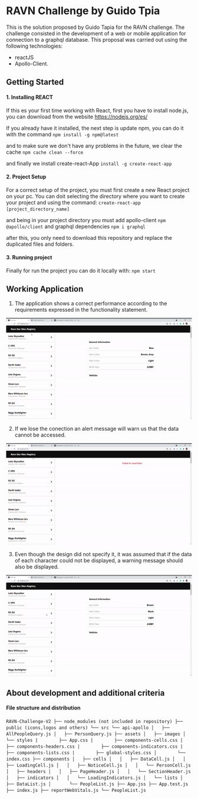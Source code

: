 # RAVN Challenge by Guido Tpia

This is the solution proposed by Guido Tapia for the RAVN challenge.
The challenge consisted in the development of a web or mobile application for connection to a graphql database.
This proposal was carried out using the following technologies: 

- reactJS 
- Apollo-Client.

## Getting Started

#### 1. Installing REACT
If this es your first time working with React, first you have to install node.js, you can download from the website https://nodejs.org/es/

If you already have it installed, the next step is update npm, you can do it with the command
`npm install -g npm@latest`

and to make sure we don't have any problems in the future, we clear the cache
`npm cache clean --force`

and finally we install create-react-App
`install -g create-react-app`
#### 2. Project Setup

For a correct setup of the project, you must first create a new React project on your pc. You can doit selecting the directory where you want to create your project and using the command:
`create-react-app [project_directory_name]`

and being in your project directory you must add apollo-client
`npm @apollo/client`
and graphql dependencies
`npm i graphql`

after this, you only need to download this repository and replace the duplicated files and folders.

#### 3. Running project

Finally for run the project you can do it locally with:
`npm start`

## Working Application

1. The application shows a correct performance according to the requirements expressed in the functionality statement.


![](RAVN-working.gif)


2. If we lose the conection an alert message will warn us that the data cannot be accessed.


![](RAVN-fail-2.gif)


3. Even though the design did not specify it, it was assumed that if the data of each character could not be displayed, a warning message should also be displayed.


![](RAVN-fail-1.gif)


## About development and additional criteria

####  File structure and distribution

`RAVN-Challenge-V2
├── node_modules (not included in repository)
├── public (icons,logos and others)
└── src
    └── api-apollo
    │   ├── AllPeopleQuery.js
    │   ├── PersonQuery.js
    ├── assets
    │   ├── images
    │   └── styles
    |        ├── App.css
    |        ├── components-cells.css
    |        ├── components-headers.css
    |        ├── components-indicators.css
    |        ├── components-lists.css
    |        ├── global-styles.css
    │        └── index.css
    ├── components
    │   ├── cells
    │   │   ├── DataCell.js
    │   │   ├── LoadingCell.js
    │   │   ├── NoticeCell.js
    │   │   └── PersonCell.js       
    │   ├── headers
    │   │   ├── PageHeader.js
    │   │   └── SectionHeader.js
    │   ├── indicators
    │   │   └── LoadingIndicators.js
    │   └── lists
    │       ├── DataList.js
    │       └── PeopleList.js
    ├── App.jss
    ├── App.test.js
    ├── index.js
    ├── reportWebVitals.js
	  └── PeopleList.js`
